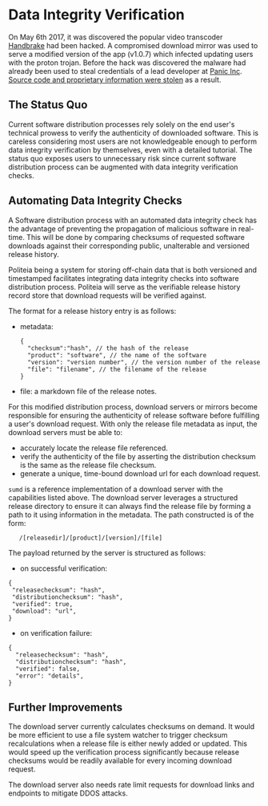 # Data Integrity Verification

On May 6th 2017,  it was discovered the popular video transcoder [Handbrake](https://handbrake.fr/) had been hacked. A compromised download mirror was used to serve a modified version of the app (v1.0.7) which infected updating users with the proton trojan. Before the hack was discovered the malware had already been used to steal credentials of a lead developer at [Panic Inc](https://panic.com/). [Source code and proprietary information were stolen](https://panic.com/blog/stolen-source-code/) as a result.

## The Status Quo
Current software distribution processes rely solely on the end user's technical prowess to verify the authenticity of downloaded software. This is careless considering most users are not knowledgeable enough to perform data integrity verification by themselves, even with a detailed tutorial. The status quo exposes users to unnecessary risk since current software distribution process can be augmented with data integrity verification checks.

## Automating Data Integrity Checks
A Software distribution process with an automated data integrity check has the advantage of preventing the propagation of malicious software in real-time. This will be done by comparing checksums of requested software downloads against their corresponding public, unalterable and versioned release history.

Politeia being a system for storing off-chain data that is both versioned and timestamped facilitates integrating data integrity checks into software distribution process. Politeia will serve as the verifiable release history record store that download requests will be verified against.

The format for a release history entry is as follows:
- metadata:
  ```
  {
    "checksum":"hash", // the hash of the release
    "product": "software", // the name of the software
    "version": "version number", // the version number of the release
    "file": "filename", // the filename of the release
  }
  ```
- file: a markdown file of the release notes.


For this modified distribution process, download servers or mirrors become responsible for ensuring the authenticity of release software before fulfilling a user's download request. With only the release file metadata as input, the download servers must be able to:
  - accurately locate the release file referenced.
  - verify the authenticity of the file by asserting the distribution checksum is the same as the release file checksum.
  - generate a unique, time-bound download url for each download request.

`sumd` is a reference implementation of a download server with the capabilities listed above. The download server leverages a structured release directory to ensure it can always find the release file by forming a path to it using information in the metadata. The path constructed is of the form:
 ```
    /[releasedir]/[product]/[version]/[file]
 ```

The payload returned by the server is structured as follows:
  - on successful verification:
   ```
  {
    "releasechecksum": "hash",
    "distributionchecksum": "hash",
    "verified": true,
    "download": "url",
  }
  ```

  - on verification failure:
  ```
  {
    "releasechecksum": "hash",
    "distributionchecksum": "hash",
    "verified": false,
    "error": "details",
  }
  ```

## Further Improvements
The download server currently calculates checksums on demand. It would be more efficient to use a file system watcher to trigger checksum recalculations when a release file is either newly added or updated. This would speed up the verification process significantly because release checksums would be readily available for every incoming download request.

The download server also needs rate limit requests for download links and endpoints to mitigate DDOS attacks.
